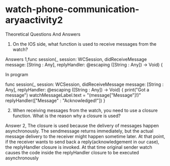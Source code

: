 # watch-phone-communication-aryaactivity2


Theoretical Questions And Answers



1. On the IOS side, what function is used to receive messages from the watch?

Answers 1,func session(_ session: WCSession, didReceiveMessage message: [String : Any], replyHandler: @escaping ([String : Any]) -> Void) {


In program


 func session(_ session: WCSession, didReceiveMessage message: [String : Any], replyHandler: @escaping ([String : Any]) -> Void) {
        print("Got a message")
        watchMessageLabel.text = "\(message["Message"]!)"
        replyHandler(["Message" : "Acknowledged!"])
    }

2. When receiving messages from the watch, you need to use a closure function. What is the reason why a closure is used?

Answer 2,
The closure is used because the  delivery of messages happen  asynchronously. 
The sendmessage returns immediately, but the actual message delivery to the receiver might happen sometime later. 
At that point, if the receiver wants to send back a reply(acknowledgement in our case), the replyHandler closure is invoked.
At that time original sender watch causes the code inside the replyHandler closure to be executed asynchronously
